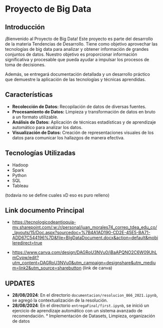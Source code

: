 # Proyecto de Big Data

## Introducción

¡Bienvenido al Proyecto de Big Data! Este proyecto es parte del desarrollo de la materia Tendencias de Desarrollo. Tiene como objetivo aprovechar las tecnologías de big data para analizar y obtener información de grandes conjuntos de datos. Nuestro objetivo es proporcionar información significativa y procesable que pueda ayudar a impulsar los procesos de toma de decisiones.

Además, se entregará documentación detallada y un desarrollo práctico que demuestre la aplicación de las tecnologías y técnicas aprendidas.

## Características

- **Recolección de Datos:** Recopilación de datos de diversas fuentes.
- **Procesamiento de Datos:** Limpieza y transformación de datos en bruto a un formato utilizable.
- **Análisis de Datos:** Aplicación de técnicas estadísticas y de aprendizaje automático para analizar los datos.
- **Visualización de Datos:** Creación de representaciones visuales de los datos para comunicar los hallazgos de manera efectiva.

## Tecnologías Utilizadas

- Hadoop
- Spark
- Python
- SQL
- Tableau

(todavia no se define cuales xD eso es puro relleno)

## Link documento Principal

- https://tecnologicodeantioquia-my.sharepoint.com/:w:/r/personal/juan_morales74_correo_tdea_edu_co/_layouts/15/Doc.aspx?sourcedoc=%7B4A1AD190-CD2E-45E5-BA71-ADD67C544196%7D&file=BIgDataDocument.docx&action=default&mobileredirect=true

- https://www.canva.com/design/DAGRoU3NVu0/jBaAPQNO2C6W09UhLmCvpw/edit?utm_content=DAGRoU3NVu0&utm_campaign=designshare&utm_medium=link2&utm_source=sharebutton (link de canva)

## UPDATES

- **28/08/2024**: En el directorio `documentacion/resolucion_866_2021.ipynb`, se agregó la contextualización de la resolución.
- **28/08/2024**: En el directorio `entregaFinal/first.ipynb`, se inició un ejercicio de aprendizaje automático con un sistema avanzado de recomendación.
  ° Implementación de Datasets, Limpieza, organización de datos
